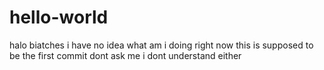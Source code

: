 # hello-world
halo biatches
i have no idea what am i doing right now 
this is supposed to be the first commit
dont ask me i dont understand either
